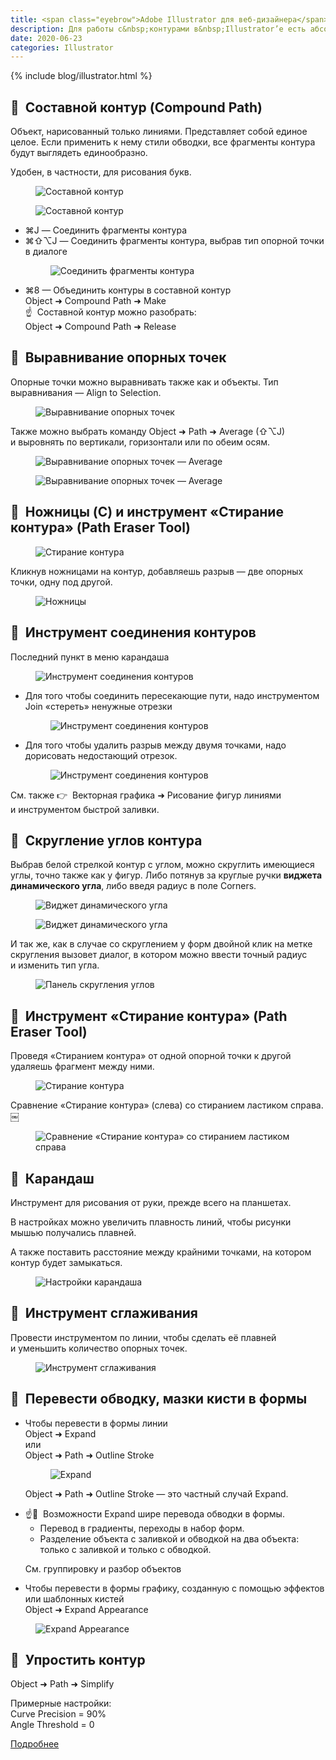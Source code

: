 ```yaml
---
title: <span class="eyebrow">Adobe Illustrator для веб-дизайнера</span> 4)&nbsp;Редактирование контуров
description: Для работы с&nbsp;контурами в&nbsp;Illustrator’е есть абсолютно гениальный виджет динамического угла, а&nbsp;также стандартные ножицы, ластик и&nbsp;т.&nbsp;д.
date: 2020-06-23
categories: Illustrator
---
```


{% include blog/illustrator.html %}

<h2 class="main-subhead is-smaller">🔵&nbsp;&nbsp;Составной контур (Compound Path)</h2>
<p>Объект, нарисованный только линиями. Представляет собой единое целое. Если применить к&nbsp;нему стили обводки, все фрагменты контура будут выглядеть единообразно.</p>
<p>Удобен, в&nbsp;частности, для рисования букв.</p>
<figure><img src="{{ site.assets }}/img/blog/2020/06-23/01-path.png" alt="Составной контур"></figure>
<figure><img src="{{ site.assets }}/img/blog/2020/06-23/02-stroke.png" alt="Составной контур"></figure>
<ul>
  <li>⌘J&nbsp;— Соединить фрагменты контура </li>
  <li> ⌘⇧⌥J&nbsp;— Соединить фрагменты контура, выбрав тип опорной точки в&nbsp;диалоге
    <figure><img src="{{ site.assets }}/img/blog/2020/06-23/03-join.png" alt="Соединить фрагменты контура"></figure>
  </li>
  <li> ⌘8&nbsp;— Объединить контуры в&nbsp;составной контур <br>
    Object ➜ Compound Path ➜ Make <br>
    ☝&nbsp;&nbsp;Составной контур можно разобрать: <br>
    Object ➜ Compound Path ➜ Release </li>
</ul>
<h2 class="main-subhead is-smaller">🔵&nbsp;&nbsp;Выравнивание опорных точек</h2>
<p>Опорные точки можно выравнивать также как и&nbsp;объекты. Тип выравнивания&nbsp;— Align to&nbsp;Selection.</p>
<figure><img src="{{ site.assets }}/img/blog/2020/06-23/04-align.png" alt="Выравнивание опорных точек"></figure>
<p>Также можно выбрать команду Object ➜ Path ➜ Average (⇧⌥J) и&nbsp;выровнять по&nbsp;вертикали, горизонтали или по&nbsp;обеим осям.</p>
<figure><img src="{{ site.assets }}/img/blog/2020/06-23/05-average.png" alt="Выравнивание опорных точек — Average"></figure>
<figure><img src="{{ site.assets }}/img/blog/2020/06-23/06-average.png" alt="Выравнивание опорных точек — Average"></figure>
<h2 class="main-subhead is-smaller">🔵&nbsp;&nbsp;Ножницы (C)&nbsp;и&nbsp;инструмент «Стирание контура» (Path Eraser Tool)</h2>
<figure><img src="{{ site.assets }}/img/blog/2020/06-23/07-eraser-tool.png" alt="Стирание контура"></figure>
<p>Кликнув ножницами на&nbsp;контур, добавляешь разрыв&nbsp;— две опорных точки, одну под другой.</p>
<figure><img src="{{ site.assets }}/img/blog/2020/06-23/08-scissors.png" alt="Ножницы"></figure>
<h2 class="main-subhead is-smaller">🔵&nbsp;&nbsp;Инструмент соединения контуров</h2>
<p>Последний пункт в&nbsp;меню карандаша</p>
<figure><img src="{{ site.assets }}/img/blog/2020/06-23/09-join-tool.png" alt="Инструмент соединения контуров"></figure>
<ul>
  <li>
    Для того чтобы соединить пересекающие пути, надо инструментом Join «стереть» ненужные отрезки
    <figure><img src="{{ site.assets }}/img/blog/2020/06-23/10-join-tool.png" alt="Инструмент соединения контуров"></figure>
  </li>
  <li>
    Для того чтобы удалить разрыв между двумя точками, надо дорисовать недостающий отрезок.
    <figure><img src="{{ site.assets }}/img/blog/2020/06-23/11-join-tool.png" alt="Инструмент соединения контуров"></figure>
  </li>
</ul>
<p>См. также 👉&nbsp;&nbsp;Векторная графика ➜ Рисование фигур линиями и&nbsp;инструментом быстрой заливки.</p>
<h2 class="main-subhead is-smaller">🔵&nbsp;&nbsp;Скругление углов контура</h2>
<p>Выбрав белой стрелкой контур с&nbsp;углом, можно скруглить имеющиеся углы, точно также как у&nbsp;фигур. Либо потянув за&nbsp;круглые ручки <strong>виджета динамического угла</strong>, либо введя радиус в&nbsp;поле Corners.</p>
<figure><img src="{{ site.assets }}/img/blog/2020/06-23/12-live-corners-widget.png" alt="Виджет динамического угла"></figure>
<figure><img src="{{ site.assets }}/img/blog/2020/06-23/13-live-corners-widget.png" alt="Виджет динамического угла"></figure>
<p>И&nbsp;так&nbsp;же, как в&nbsp;случае со&nbsp;скруглением у&nbsp;форм двойной клик на&nbsp;метке скругления вызовет диалог, в&nbsp;котором можно ввести точный радиус и&nbsp;изменить тип угла.</p>
<figure><img src="{{ site.assets }}/img/blog/2020/06-23/14-corners-palette.png" alt="Панель скругления углов"></figure>
<h2 class="main-subhead is-smaller">🔵&nbsp;&nbsp;Инструмент «Стирание контура» (Path Eraser Tool)</h2>
<p>Проведя «Стиранием контура» от&nbsp;одной опорной точки к&nbsp;другой удаляешь фрагмент между ними.</p>
<figure><img src="{{ site.assets }}/img/blog/2020/06-23/15-path-eraser-tool.png" alt="Стирание контура"></figure>
<p>Сравнение «Стирание контура» (слева) со&nbsp;стиранием ластиком справа.￼</p>
<figure><img src="{{ site.assets }}/img/blog/2020/06-23/16-erase-comparison.png" alt="Сравнение «Стирание контура» со стиранием ластиком справа"></figure>
<h2 class="main-subhead is-smaller">🔵&nbsp;&nbsp;Карандаш</h2>
<p>Инструмент для рисования от&nbsp;руки, прежде всего на&nbsp;планшетах.</p>
<p>В&nbsp;настройках можно увеличить плавность линий, чтобы рисунки мышью получались плавней.</p>
<p>А&nbsp;также поставить расстояние между крайними точками, на&nbsp;котором контур будет замыкаться.</p>
<figure><img src="{{ site.assets }}/img/blog/2020/06-23/17-pencil-tool-options.png" alt="Настройки карандаша"></figure>
<h2 class="main-subhead is-smaller">🔵&nbsp;&nbsp;Инструмент сглаживания</h2>
<p>Провести инструментом по&nbsp;линии, чтобы сделать её&nbsp;плавней и&nbsp;уменьшить количество опорных точек.</p>
<figure><img src="{{ site.assets }}/img/blog/2020/06-23/18-smooth-tool.png" alt="Инструмент сглаживания"></figure>
<h2 class="main-subhead is-smaller">🔵&nbsp;&nbsp;Перевести обводку, мазки кисти в&nbsp;формы </h2>
<ul>
  <li>Чтобы перевести в&nbsp;формы линии<br>
    Object ➜ Expand<br>
    или<br>
    Object ➜ Path ➜ Outline Stroke
    <figure><img src="{{ site.assets }}/img/blog/2020/06-23/19-expand.png" alt="Expand"></figure>
    <p>Object ➜ Path ➜ Outline Stroke&nbsp;— это частный случай Expand.</p>
  </li>
  <li>
    ☝️🧐&nbsp;&nbsp;Возможности Expand шире перевода обводки в&nbsp;формы.
    <ul>
      <li>Перевод в&nbsp;градиенты, переходы в&nbsp;набор форм.</li>
      <li>Разделение объекта с&nbsp;заливкой и&nbsp;обводкой на&nbsp;два объекта: только с&nbsp;заливкой и&nbsp;только с&nbsp;обводкой.</li>
    </ul>
    <p>См. группировку и&nbsp;разбор объектов</p>
  </li>
  <li>
    Чтобы перевести в&nbsp;формы графику, созданную с&nbsp;помощью эффектов или шаблонных кистей<br>
    Object ➜ Expand Appearance
  </li>
</ul>
<figure><img src="{{ site.assets }}/img/blog/2020/06-23/20-expand-appearance.png" alt="Expand Appearance"></figure>
<h2 class="main-subhead is-smaller">🔵&nbsp;&nbsp;Упростить контур</h2>
<p>Object ➜ Path ➜ Simplify </p>
<p> Примерные настройки: <br>
  Curve Precision = 90% <br>
  Angle Threshold = 0 </p>
<p><a href="https://helpx.adobe.com/ru/illustrator/using/editing-paths.html" target="_blank" rel="noopener noreferrer">Подробнее</a></p>
